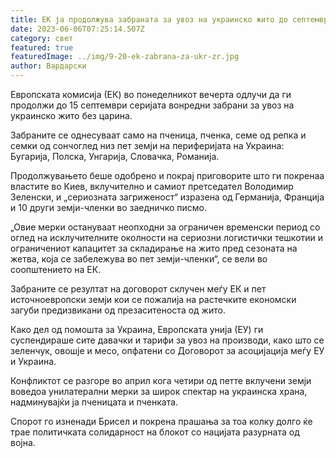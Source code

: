 ```yaml
---
title: ЕК ја продолжува забраната за увоз на украинско жито до септември
date: 2023-06-06T07:25:14.507Z
category: свет
featured: true
featuredImage: ../img/9-20-ek-zabrana-za-ukr-zr.jpg
author: Вардарски
---
```

Европската комисија (ЕК) во понеделникот вечерта одлучи да ги продолжи до 15 септември серијата вонредни забрани за увоз на украинско жито без царина.

Забраните се однесуваат само на пченица, пченка, семе од репка и семки од сончоглед низ пет земји на периферијата на Украина: Бугарија, Полска, Унгарија, Словачка, Романија.

Продолжувањето беше одобрено и покрај приговорите што ги покренаа властите во Киев, вклучително и самиот претседател Володимир Зеленски, и „сериозната загриженост“ изразена од Германија, Франција и 10 други земји-членки во заедничко писмо.

„Овие мерки остануваат неопходни за ограничен временски период со оглед на исклучителните околности на сериозни логистички тешкотии и ограничениот капацитет за складирање на жито пред сезоната на жетва, која се забележува во пет земји-членки“, се вели во соопштението на ЕК.

Забраните се резултат на договорот склучен меѓу ЕК и пет источноевропски земји кои се пожалија на растечките економски загуби предизвикани од презаситеноста од жито.

Како дел од помошта за Украина, Европската унија (ЕУ) ги суспендираше сите давачки и тарифи за увоз на производи, како што се зеленчук, овошје и месо, опфатени со Договорот за асоцијација меѓу ЕУ и Украина.

Конфликтот се разгоре во април кога четири од петте вклучени земји воведоа унилатерални мерки за широк спектар на украинска храна, надминувајќи ја пченицата и пченката.

Спорот го изненади Брисел и покрена прашања за тоа колку долго ќе трае политичката солидарност на блокот со нацијата разурната од војна.